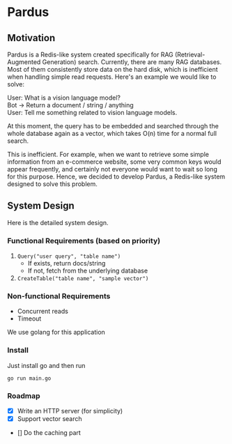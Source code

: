 # Pardus

## Motivation

Pardus is a Redis-like system created specifically for RAG (Retrieval-Augmented Generation) search. Currently, there are many RAG databases. Most of them consistently store data on the hard disk, which is inefficient when handling simple read requests. Here's an example we would like to solve:

User: What is a vision language model?  
Bot → Return a document / string / anything  
User: Tell me something related to vision language models.

At this moment, the query has to be embedded and searched through the whole database again as a vector, which takes O(n) time for a normal full search.

This is inefficient. For example, when we want to retrieve some simple information from an e-commerce website, some very common keys would appear frequently, and certainly not everyone would want to wait so long for this purpose. Hence, we decided to develop Pardus, a Redis-like system designed to solve this problem.

## System Design

Here is the detailed system design.

### Functional Requirements (based on priority)

1. `Query("user query", "table name")`  
   - If exists, return docs/string  
   - If not, fetch from the underlying database  
2. `CreateTable("table name", "sample vector")`

### Non-functional Requirements

- Concurrent reads  
- Timeout  

We use golang for this application

### Install 
Just install go and then run 
```
go run main.go
```


### Roadmap

- [x] Write an HTTP server (for simplicity)
- [x] Support vector search
- [] Do the caching part 